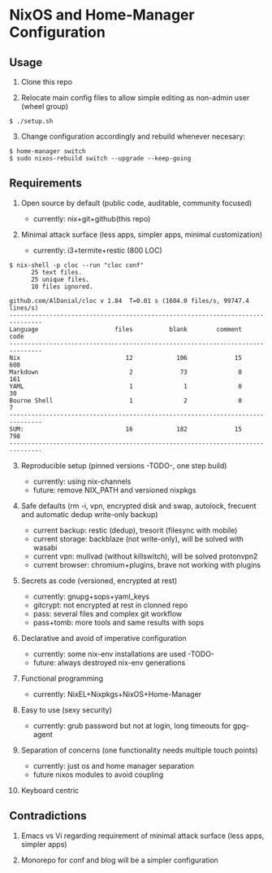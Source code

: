 # NixOS and Home-Manager Configuration

## Usage

1. Clone this repo

2. Relocate main config files to allow simple editing as non-admin
user (wheel group)
```
$ ./setup.sh
```

3. Change configuration accordingly and rebuild whenever necesary:
```
$ home-manager switch
$ sudo nixos-rebuild switch --upgrade --keep-going
```

## Requirements

1. Open source by default (public code, auditable, community focused)
   - currently: nix+git+github(this repo)

2. Minimal attack surface (less apps, simpler apps, minimal customization)
   - currently: i3+termite+restic (800 LOC)
```
$ nix-shell -p cloc --run "cloc conf"
      25 text files.
      25 unique files.
      10 files ignored.

github.com/AlDanial/cloc v 1.84  T=0.01 s (1604.0 files/s, 99747.4 lines/s)
-------------------------------------------------------------------------------
Language                     files          blank        comment           code
-------------------------------------------------------------------------------
Nix                             12            106             15            600
Markdown                         2             73              0            161
YAML                             1              1              0             30
Bourne Shell                     1              2              0              7
-------------------------------------------------------------------------------
SUM:                            16            182             15            798
-------------------------------------------------------------------------------
```

3. Reproducible setup (pinned versions -TODO-, one step build)
   - currently: using nix-channels
   - future: remove NIX_PATH and versioned nixpkgs

4. Safe defaults (rm -i, vpn, encrypted disk and swap, autolock,
frecuent and automatic dedup write-only backup)
   - current backup: restic (dedup), tresorit (filesync with mobile)
   - current storage: backblaze (not write-only), will be solved with wasabi
   - current vpn: mullvad (without killswitch), will be solved protonvpn2
   - current browser: chromium+plugins, brave not working with plugins

5. Secrets as code (versioned, encrypted at rest)
   - currently: gnupg+sops+yaml_keys
   - gitcrypt: not encrypted at rest in clonned repo
   - pass: several files and complex git workflow
   - pass+tomb: more tools and same results with sops

6. Declarative and avoid of imperative configuration
   - currently: some nix-env installations are used -TODO-
   - future: always destroyed nix-env generations

7. Functional programming
   - currently: NixEL+Nixpkgs+NixOS+Home-Manager

8. Easy to use (sexy security)
   - currently: grub password but not at login, long timeouts for gpg-agent

9. Separation of concerns (one functionality needs multiple touch points)
   - currently: just os and home manager separation
   - future nixos modules to avoid coupling

10. Keyboard centric

## Contradictions

1. Emacs vs Vi regarding requirement of minimal attack surface (less apps,
simpler apps)

1. Monorepo for conf and blog will be a simpler configuration